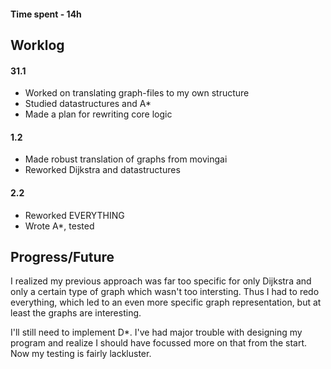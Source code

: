 #### Time spent - 14h

## Worklog
#### 31.1
* Worked on translating graph-files to my own structure
* Studied datastructures and A\*
* Made a plan for rewriting core logic

#### 1.2
* Made robust translation of graphs from movingai
* Reworked Dijkstra and datastructures

#### 2.2
* Reworked EVERYTHING
* Wrote A\*, tested

## Progress/Future

I realized my previous approach was far too specific for only Dijkstra and only a certain type of graph which wasn't too intersting.
Thus I had to redo everything, which led to an even more specific graph representation, but at least the graphs are interesting.

I'll still need to implement D\*.
I've had major trouble with designing my program and realize I should have focussed more on that from the start.
Now my testing is fairly lackluster.

